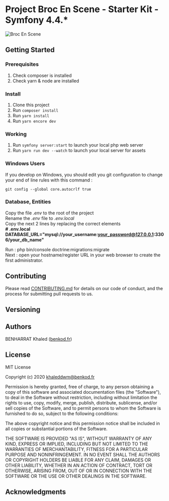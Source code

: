 # Project Broc En Scene - Starter Kit - Symfony 4.4.*

![Broc En Scene](https://www.brocenscene.com/img/logo.png)

## Getting Started

### Prerequisites

1. Check composer is installed
2. Check yarn & node are installed

### Install

1. Clone this project
2. Run `composer install`
3. Run `yarn install`
4. Run `yarn encore dev`

### Working

1. Run `symfony server:start` to launch your local php web server
2. Run `yarn run dev --watch` to launch your local server for assets

### Windows Users

If you develop on Windows, you should edit you git configuration to change your end of line rules with this command :

`git config --global core.autocrlf true`

### Database, Entities

Copy the file *.env* to the root of the project  
Rename the *.env* file to *.env.local*  
Copy the next 2 lines by replacing the correct elements  
__\# .env.local__  
__DATABASE_URL="mysql://your_username:your_password@127.0.0.1:3306/your_db_name"__    
 
Run : php bin/console doctrine:migrations:migrate  
Next : open your hostname/register URL in your web browser to create the first administrator.

## Contributing

Please read [CONTRIBUTING.md](https://gist.github.com/PurpleBooth/b24679402957c63ec426) for details on our code of conduct, and the process for submitting pull requests to us.

## Versioning


## Authors

BENHARRAT Khaled ([benkod.fr](https://www.benkod.fr))

## License

MIT License

Copyright (c) 2020 khaleddwm@benkod.fr

Permission is hereby granted, free of charge, to any person obtaining a copy
of this software and associated documentation files (the "Software"), to deal
in the Software without restriction, including without limitation the rights
to use, copy, modify, merge, publish, distribute, sublicense, and/or sell
copies of the Software, and to permit persons to whom the Software is
furnished to do so, subject to the following conditions:

The above copyright notice and this permission notice shall be included in all
copies or substantial portions of the Software.

THE SOFTWARE IS PROVIDED "AS IS", WITHOUT WARRANTY OF ANY KIND, EXPRESS OR
IMPLIED, INCLUDING BUT NOT LIMITED TO THE WARRANTIES OF MERCHANTABILITY,
FITNESS FOR A PARTICULAR PURPOSE AND NONINFRINGEMENT. IN NO EVENT SHALL THE
AUTHORS OR COPYRIGHT HOLDERS BE LIABLE FOR ANY CLAIM, DAMAGES OR OTHER
LIABILITY, WHETHER IN AN ACTION OF CONTRACT, TORT OR OTHERWISE, ARISING FROM,
OUT OF OR IN CONNECTION WITH THE SOFTWARE OR THE USE OR OTHER DEALINGS IN THE
SOFTWARE.

## Acknowledgments


